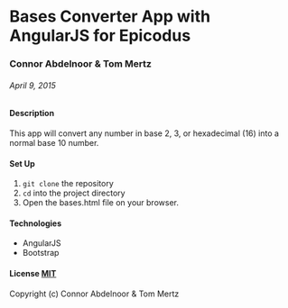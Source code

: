 # Bases Converter App with AngularJS for Epicodus

### Connor Abdelnoor & Tom Mertz

###### April 9, 2015

#### Description

This app will convert any number in base 2, 3, or hexadecimal (16) into a normal base 10 number. 

#### Set Up

1. `git clone` the repository
2. `cd` into the project directory
3. Open the bases.html file on your browser.

#### Technologies

* AngularJS
* Bootstrap

#### License [MIT](https://gist.github.com/abdcon02/0a856bcb7bf738ebc1ee)

Copyright (c) Connor Abdelnoor & Tom Mertz
